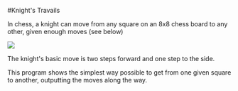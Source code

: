 #Knight's Travails

In chess, a knight can move from any square on an 8x8 chess board to any other, given enough moves (see below)

![](https://upload.wikimedia.org/wikipedia/commons/c/ca/Knights-Tour-Animation.gif)

The knight's basic move is two steps forward and one step to the side. 

This program shows the simplest way possible to get from one given square to another, outputting the moves along the way. 